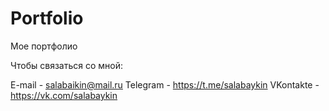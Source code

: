 # Portfolio
Мое портфолио

Чтобы связаться со мной:

E-mail - salabaikin@mail.ru
Telegram - https://t.me/salabaykin
VKontakte - https://vk.com/salabaykin
